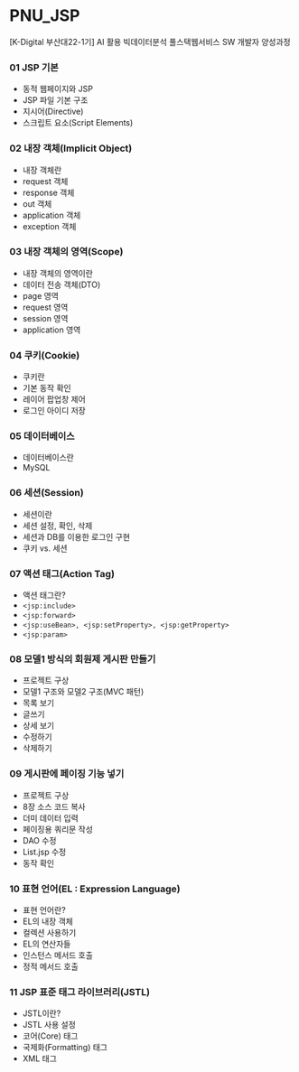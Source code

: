 # PNU_JSP
[K-Digital 부산대22-1기] AI 활용 빅데이터분석 풀스택웹서비스 SW 개발자 양성과정
### 01 JSP 기본
+ 동적 웹페이지와 JSP
+ JSP 파일 기본 구조
+ 지시어(Directive)
+ 스크립트 요소(Script Elements)
### 02 내장 객체(Implicit Object)
+ 내장 객체란
+ request 객체
+ response 객체
+ out 객체
+ application 객체
+ exception 객체
### 03 내장 객체의 영역(Scope)
+ 내장 객체의 영역이란
+ 데이터 전송 객체(DTO)
+ page 영역
+ request 영역
+ session 영역
+ application 영역
### 04 쿠키(Cookie)
+ 쿠키란
+ 기본 동작 확인
+ 레이어 팝업창 제어
+ 로그인 아이디 저장
### 05 데이터베이스
+ 데이터베이스란
+ MySQL
### 06 세션(Session)
+ 세션이란
+ 세션 설정, 확인, 삭제
+ 세션과 DB를 이용한 로그인 구현
+ 쿠키 vs. 세션
### 07 액션 태그(Action Tag)
+ 액션 태그란?
+ ```<jsp:include>```
+ ```<jsp:forward>```
+ ```<jsp:useBean>, <jsp:setProperty>, <jsp:getProperty>```
+ ```<jsp:param>```
### 08 모델1 방식의 회원제 게시판 만들기
+ 프로젝트 구상
+ 모델1 구조와 모델2 구조(MVC 패턴)
+ 목록 보기
+ 글쓰기
+ 상세 보기
+ 수정하기
+ 삭제하기
### 09 게시판에 페이징 기능 넣기
+ 프로젝트 구상
+ 8장 소스 코드 복사
+ 더미 데이터 입력
+ 페이징용 쿼리문 작성
+ DAO 수정
+ List.jsp 수정
+ 동작 확인
### 10 표현 언어(EL : Expression Language)
+ 표현 언어란?
+ EL의 내장 객체
+ 컬렉션 사용하기
+ EL의 연산자들
+ 인스턴스 메서드 호출
+ 정적 메서드 호출
### 11 JSP 표준 태그 라이브러리(JSTL)
+ JSTL이란?
+ JSTL 사용 설정
+ 코어(Core) 태그
+ 국제화(Formatting) 태그
+ XML 태그

